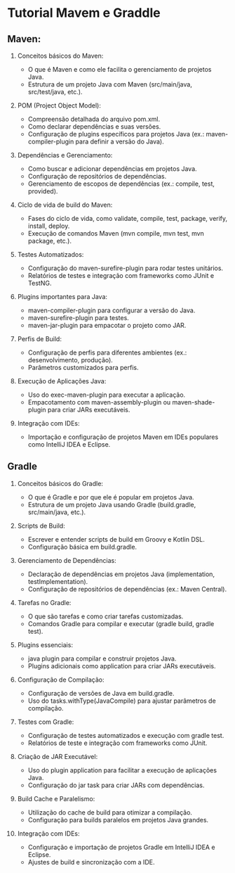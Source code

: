 # Tutorial Mavem e Graddle

## Maven: 
1. Conceitos básicos do Maven:
   - O que é Maven e como ele facilita o gerenciamento de projetos Java.
   - Estrutura de um projeto Java com Maven (src/main/java, src/test/java, etc.).
  
2. POM (Project Object Model):
   - Compreensão detalhada do arquivo pom.xml.
   - Como declarar dependências e suas versões.
   - Configuração de plugins específicos para projetos Java (ex.: maven-compiler-plugin para definir a versão do Java).
  
3. Dependências e Gerenciamento:
   - Como buscar e adicionar dependências em projetos Java.
   - Configuração de repositórios de dependências.
   - Gerenciamento de escopos de dependências (ex.: compile, test, provided).

4. Ciclo de vida de build do Maven:
   - Fases do ciclo de vida, como validate, compile, test, package, verify, install, deploy.
   - Execução de comandos Maven (mvn compile, mvn test, mvn package, etc.).
  
5. Testes Automatizados:
   - Configuração do maven-surefire-plugin para rodar testes unitários.
   - Relatórios de testes e integração com frameworks como JUnit e TestNG.

6. Plugins importantes para Java:
   - maven-compiler-plugin para configurar a versão do Java.
   - maven-surefire-plugin para testes.
   - maven-jar-plugin para empacotar o projeto como JAR.

7. Perfis de Build:
   - Configuração de perfis para diferentes ambientes (ex.: desenvolvimento, produção).
   - Parâmetros customizados para perfis.
  
8. Execução de Aplicações Java:
   - Uso do exec-maven-plugin para executar a aplicação.
   - Empacotamento com maven-assembly-plugin ou maven-shade-plugin para criar JARs executáveis.
  
9. Integração com IDEs:
    - Importação e configuração de projetos Maven em IDEs populares como IntelliJ IDEA e Eclipse.

## Gradle 
1. Conceitos básicos do Gradle:
   - O que é Gradle e por que ele é popular em projetos Java.
   - Estrutura de um projeto Java usando Gradle (build.gradle, src/main/java, etc.).

2. Scripts de Build:
   - Escrever e entender scripts de build em Groovy e Kotlin DSL.
   - Configuração básica em build.gradle.

3. Gerenciamento de Dependências:
   - Declaração de dependências em projetos Java (implementation, testImplementation).
   - Configuração de repositórios de dependências (ex.: Maven Central).

4. Tarefas no Gradle:
   - O que são tarefas e como criar tarefas customizadas.
   - Comandos Gradle para compilar e executar (gradle build, gradle test).

5. Plugins essenciais:
   - java plugin para compilar e construir projetos Java.
   - Plugins adicionais como application para criar JARs executáveis.

6. Configuração de Compilação:
   - Configuração de versões de Java em build.gradle.
   - Uso do tasks.withType(JavaCompile) para ajustar parâmetros de compilação.

7. Testes com Gradle:
   - Configuração de testes automatizados e execução com gradle test.
   - Relatórios de teste e integração com frameworks como JUnit.

8. Criação de JAR Executável:
   - Uso do plugin application para facilitar a execução de aplicações Java.
   - Configuração do jar task para criar JARs com dependências.

9. Build Cache e Paralelismo:
    - Utilização do cache de build para otimizar a compilação.
    - Configuração para builds paralelos em projetos Java grandes.
  
10. Integração com IDEs:
    - Configuração e importação de projetos Gradle em IntelliJ IDEA e Eclipse.
    - Ajustes de build e sincronização com a IDE. 
